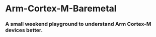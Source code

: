 # Arm-Cortex-M-Baremetal
<h3> A small weekend playground to understand Arm Cortex-M devices better. <h3>
